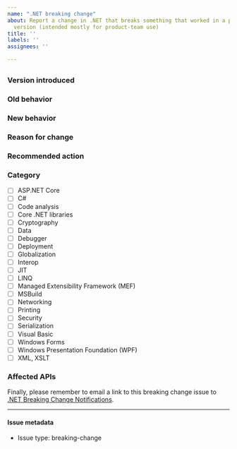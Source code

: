 ```yaml
---
name: ".NET breaking change"
about: Report a change in .NET that breaks something that worked in a previous
  version (intended mostly for product-team use)
title: ''
labels: ''
assignees: ''

---
```


<!--
	This issue template is for use in creating issues that document breaking changes. This template can be used to create an issue:

	- By Microsoft product team members who are documenting a breaking change.

	- By Microsoft customers who are experiencing a compatibility issue between .NET Framework and .NET Core or between versions of .NET Core.

	Text in brackets is a placeholder; replace the text with the requested information and remove the brackets before submitting the issue.

	Also, remove this comment before submitting the issue.
-->

## <!-- Change title -->

<!-- Brief description of the change -->

### Version introduced

<!-- Version in which the breaking change first occurred (for example, 3.0 for .NET Core 3.0) -->

### Old behavior

### New behavior

### Reason for change

### Recommended action

<!--
	Suggested steps if user is affected go here:
	- Possible workarounds
	- Example of code changes to handle change
-->

### Category

<!-- Choose a category from one of the following: -->

- [ ] ASP.NET Core
- [ ] C#
- [ ] Code analysis
- [ ] Core .NET libraries
- [ ] Cryptography
- [ ] Data
- [ ] Debugger
- [ ] Deployment
- [ ] Globalization
- [ ] Interop
- [ ] JIT
- [ ] LINQ
- [ ] Managed Extensibility Framework (MEF)
- [ ] MSBuild
- [ ] Networking
- [ ] Printing
- [ ] Security
- [ ] Serialization
- [ ] Visual Basic
- [ ] Windows Forms
- [ ] Windows Presentation Foundation (WPF)
- [ ] XML, XSLT

### Affected APIs

<!-- If no APIs are affected, this should read:
     "Not detectable via API analysis"

  If affected APIs are identifiable, include a link for each. The link takes the form:

  `[friendly description of API](link to API on docs.microsoft.com)`

  For example, `[String.IndexOf(String)](https://docs.microsoft.com/dotnet/api/system.string.indexof#System_String_IndexOf_System_String_)

  For methods, if all overloads are affected, link to the general overloaded method page. For example:

  <https://docs.microsoft.com/dotnet/api/system.string.indexof>

  Otherwise, link to the individual method overload. For example:

  <https://docs.microsoft.com/dotnet/api/system.string.indexof#System_String_IndexOf_System_String_>
-->

Finally, please remember to email a link to this breaking change issue to [.NET Breaking Change Notifications](mailto:dotnetbcn@microsoft.com).

<!-- Do not modify anything below this line -->

---
#### Issue metadata

* Issue type: breaking-change
